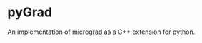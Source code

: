 # pyGrad
An implementation of [micrograd](https://github.com/karpathy/micrograd) as a C++ extension for python.
